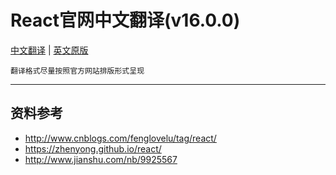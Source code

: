 # React官网中文翻译(v16.0.0)

[中文翻译](cn/index.md) | [英文原版](en/index.md)

    翻译格式尽量按照官方网站排版形式呈现

---

## 资料参考

* http://www.cnblogs.com/fenglovelu/tag/react/
* https://zhenyong.github.io/react/
* http://www.jianshu.com/nb/9925567
